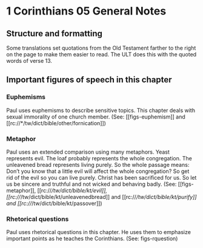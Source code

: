 # 1 Corinthians 05 General Notes
## Structure and formatting

Some translations set quotations from the Old Testament farther to the right on the page to make them easier to read. The ULT does this with the quoted words of verse 13.

## Important figures of speech in this chapter

### Euphemisms

Paul uses euphemisms to describe sensitive topics. This chapter deals with sexual immorality of one church member. (See: [[figs-euphemism]] and [[rc://*/tw/dict/bible/other/fornication]])

### Metaphor
Paul uses an extended comparison using many metaphors. Yeast represents evil. The loaf probably represents the whole congregation. The unleavened bread represents living purely. So the whole passage means: Don’t you know that a little evil will affect the whole congregation? So get rid of the evil so you can live purely. Christ has been sacrificed for us. So let us be sincere and truthful and not wicked and behaving badly. (See: [[figs-metaphor]], [[rc://*/tw/dict/bible/kt/evil]], [[rc://*/tw/dict/bible/kt/unleavenedbread]] and [[rc://*/tw/dict/bible/kt/purify]] and [[rc://*/tw/dict/bible/kt/passover]])

### Rhetorical questions
Paul uses rhetorical questions in this chapter. He uses them to emphasize important points as he teaches the Corinthians. (See: figs-rquestion)